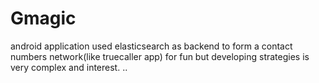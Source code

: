 # Gmagic


android application used elasticsearch as backend to form a contact numbers network(like truecaller app) for fun but developing strategies is very complex and interest. ..

